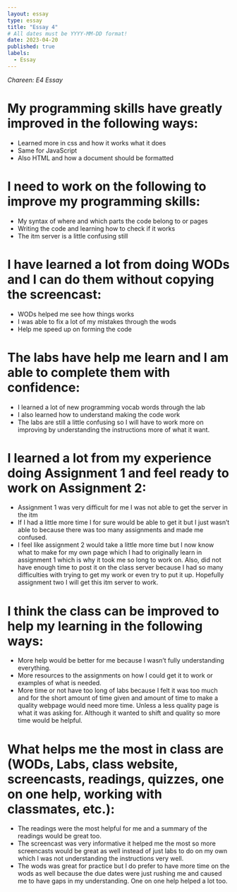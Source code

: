 ```yaml
---
layout: essay
type: essay
title: "Essay 4"
# All dates must be YYYY-MM-DD format!
date: 2023-04-20
published: true
labels:
  - Essay
---
```




*Chareen: E4 Essay*

<h1> 
My programming skills have greatly improved in the following ways:
</h1>
<p><ul>
  <li>Learned more in css and how it works what it does</li>
  <li>Same for JavaScript</li>
  <li>Also HTML and how a document should be formatted</li>
</ul>
</p>

<h1>
 I need to work on the following to improve my programming skills:
</h1>
<p><ul>
  <li>My syntax of where and which parts the code belong to or pages</li>
  <li>Writing the code and learning how to check if it works</li>
  <li>The itm server is a little confusing still </li>
</ul>
</p>

<h1>
 I have learned a lot from doing WODs and I can do them without copying the screencast:
</h1>
<p><ul>
  <li>WODs helped me see how things works</li>
  <li>I was able to fix a lot of my mistakes through the wods</li>
  <li>Help me speed up on forming the code</li>
</ul>
</p>


<h1>
The labs have help me learn and I am able to complete them with confidence:
</h1>
<p><ul>
  <li>I learned a lot of new programming vocab words through the lab</li>
  <li>I also learned how to understand making the code work</li>
  <li>The labs are still a little confusing so I will have to work more on improving by understanding the instructions more of what it want.</li>
</ul>
</p>

<h1>
 I learned a lot from my experience doing Assignment 1 and feel ready to work on Assignment 2:
</h1>
<p><ul>
  <li>Assignment 1 was very difficult for me I was not able to get the server in the itm</li>
  <li>If I had a little more time I for sure would be able to get it but I just wasn’t able to because there was too many assignments and made me confused.</li>
  <li>I feel like assignment 2 would take a little more time but I now know what to make for my own page which I had to originally learn in assignment 1 which is why it took me so long to work on. Also, did not have enough time to post it on the class server because I had so many difficulties with trying to get my work or even try to put it up. Hopefully assignment two I will get this itm server to work. </li>
</ul>
</p>

<h1>
I think the class can be improved to help my learning in the following ways:
</h1>
<p><ul>
  <li>More help would be better for me because I wasn’t fully understanding everything. </li>
  <li>More resources to the assignments on how I could get it to work or examples of what is needed. </li>
  <li>More time or not have too long of labs because I felt it was too much and for the short amount of time given and amount of time to make a quality webpage would need more time. Unless a less quality page is what it was asking for. Although it wanted to shift and quality so more time would be helpful. </li>
</ul>
</p>

<h1>
What helps me the most in class are (WODs, Labs, class website, screencasts, readings, quizzes, one on one help, working with classmates, etc.):
</h1>

<p><ul>
  <li>The readings were the most helpful for me and a summary of the readings would be great too. </li>
  <li>The screencast was very informative it helped me the most so more screencasts would be great as well instead of just labs to do on my own which I was not understanding the instructions very well. </li>
  <li>The wods was great for practice but I do prefer to have more time on the wods as well because the due dates were just rushing me and caused me to have gaps in my understanding. One on one help helped a lot too. </li>
</ul>
</p>
